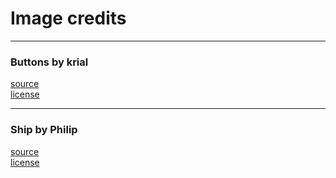 # Image credits

---

### Buttons by krial  

[source](https://opengameart.org/content/blank-button)  
[license](https://creativecommons.org/publicdomain/zero/1.0/)    

---

### Ship by Philip  

[source](https://opengameart.org/content/simple-generic-ship)  
[license](https://creativecommons.org/publicdomain/zero/1.0/)    

